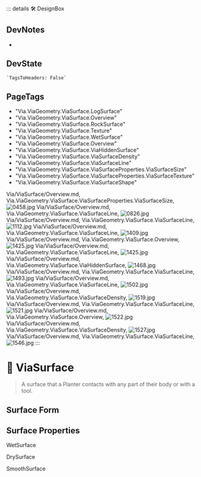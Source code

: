 ::: details 🛠 <dev>DesignBox</dev>

## DevNotes

-

## DevState

```py
`TagsToHeaders: False`
```

<h2>PageTags</h2>

- "Via.ViaGeometry.ViaSurface.LogSurface"
- "Via.ViaGeometry.ViaSurface.Overview"
- "Via.ViaGeometry.ViaSurface.RockSurface"
- "Via.ViaGeometry.ViaSurface.Texture"
- "Via.ViaGeometry.ViaSurface.WetSurface"
- "Via.ViaGeometry.ViaSurface.Overview"
- "Via.ViaGeometry.ViaSurface.ViaHiddenSurface"
- "Via.ViaGeometry.ViaSurface.ViaSurfaceDensity"
- "Via.ViaGeometry.ViaSurface.ViaSurfaceLine"
- "Via.ViaGeometry.ViaSurface.ViaSurfaceProperties.ViaSurfaceSize"
- "Via.ViaGeometry.ViaSurface.ViaSurfaceProperties.ViaSurfaceTexture"
- "Via.ViaGeometry.ViaSurface.ViaSurfaceShape"

Via/ViaSurface/Overview.md, <dev>Via.ViaGeometry.ViaSurface.ViaSurfaceProperties.ViaSurfaceSize</dev>, ![0458.jpg](/PaperPhoto/0458.jpg)
Via/ViaSurface/Overview.md, <dev>Via.ViaGeometry.ViaSurface.ViaSurfaceLine</dev>, ![0826.jpg](/PaperPhoto/0826.jpg)
Via/ViaSurface/Overview.md, <dev>Via.ViaGeometry.ViaSurface.ViaSurfaceLine</dev>, ![1112.jpg](/PaperPhoto/1112.jpg)
Via/ViaSurface/Overview.md, <dev>Via.ViaGeometry.ViaSurface.ViaSurfaceLine</dev>, ![1409.jpg](/PaperPhoto/1409.jpg)
Via/ViaSurface/Overview.md, <dev>Via.ViaGeometry.ViaSurface.Overview</dev>, ![1425.jpg](/PaperPhoto/1425.jpg)
Via/ViaSurface/Overview.md, <dev>Via.ViaGeometry.ViaSurface.ViaSurfaceLine</dev>, ![1425.jpg](/PaperPhoto/1425.jpg)
Via/ViaSurface/Overview.md, <dev>Via.ViaGeometry.ViaSurface.ViaHiddenSurface</dev>, ![1468.jpg](/PaperPhoto/1468.jpg)
Via/ViaSurface/Overview.md, <dev>Via.ViaGeometry.ViaSurface.ViaSurfaceLine</dev>, ![1493.jpg](/PaperPhoto/1493.jpg)
Via/ViaSurface/Overview.md, <dev>Via.ViaGeometry.ViaSurface.ViaSurfaceLine</dev>, ![1502.jpg](/PaperPhoto/1502.jpg)
Via/ViaSurface/Overview.md, <dev>Via.ViaGeometry.ViaSurface.ViaSurfaceDensity</dev>, ![1519.jpg](/PaperPhoto/1519.jpg)
Via/ViaSurface/Overview.md, <dev>Via.ViaGeometry.ViaSurface.ViaSurfaceLine</dev>, ![1521.jpg](/PaperPhoto/1521.jpg)
Via/ViaSurface/Overview.md, <dev>Via.ViaGeometry.ViaSurface.Overview</dev>, ![1522.jpg](/PaperPhoto/1522.jpg)
Via/ViaSurface/Overview.md, <dev>Via.ViaGeometry.ViaSurface.ViaSurfaceDensity</dev>, ![1527.jpg](/PaperPhoto/1527.jpg)
Via/ViaSurface/Overview.md, <dev>Via.ViaGeometry.ViaSurface.ViaSurfaceLine</dev>, ![1546.jpg](/PaperPhoto/1546.jpg)
:::

# 🔻 <via>ViaSurface</via>

> A surface that a Planter contacts with any part of their body or with a tool.

## Surface Form

## Surface Properties

WetSurface

DrySurface

SmoothSurface
